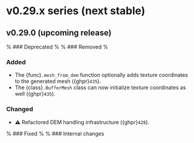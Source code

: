 # v0.29.x series (next stable)

## v0.29.0 (upcoming release)

% ### Deprecated
%
% ### Removed
%

### Added

* The {func}`.mesh_from_dem` function optionally adds texture coordinates to the
  generated mesh ({ghpr}`435`).
* The {class}`.BufferMesh` class can now initialize texture coordinates as well
  ({ghpr}`435`).

### Changed

* ⚠️ Refactored DEM handling infrastructure ({ghpr}`428`).

% ### Fixed
%
% ### Internal changes
